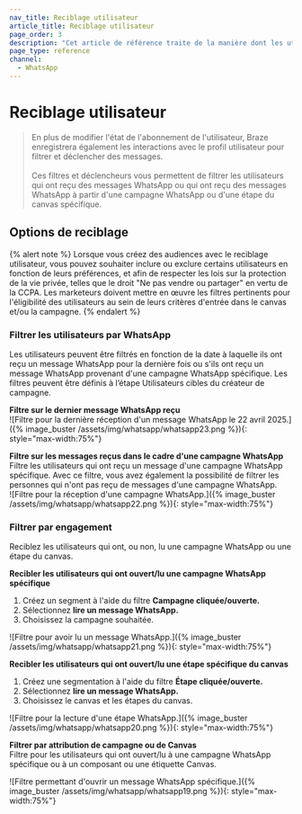 ```yaml
---
nav_title: Reciblage utilisateur
article_title: Reciblage utilisateur
page_order: 3
description: "Cet article de référence traite de la manière dont les utilisateurs peuvent recibler leurs messages en fonction des interactions WhatsApp des utilisateurs."
page_type: reference
channel:
  - WhatsApp
---
```


# Reciblage utilisateur 

> En plus de modifier l'état de l'abonnement de l'utilisateur, Braze enregistrera également les interactions avec le profil utilisateur pour filtrer et déclencher des messages.<br><br>Ces filtres et déclencheurs vous permettent de filtrer les utilisateurs qui ont reçu des messages WhatsApp ou qui ont reçu des messages WhatsApp à partir d'une campagne WhatsApp ou d'une étape du canvas spécifique.

## Options de reciblage

{% alert note %}
Lorsque vous créez des audiences avec le reciblage utilisateur, vous pouvez souhaiter inclure ou exclure certains utilisateurs en fonction de leurs préférences, et afin de respecter les lois sur la protection de la vie privée, telles que le droit "Ne pas vendre ou partager" en vertu de la CCPA. Les marketeurs doivent mettre en œuvre les filtres pertinents pour l'éligibilité des utilisateurs au sein de leurs critères d'entrée dans le canvas et/ou la campagne.
{% endalert %}

### Filtrer les utilisateurs par WhatsApp

Les utilisateurs peuvent être filtrés en fonction de la date à laquelle ils ont reçu un message WhatsApp pour la dernière fois ou s'ils ont reçu un message WhatsApp provenant d'une campagne WhatsApp spécifique. Les filtres peuvent être définis à l’étape Utilisateurs cibles du créateur de campagne.

**Filtre sur le dernier message WhatsApp reçu**<br>
![Filtre pour la dernière réception d'un message WhatsApp le 22 avril 2025.]({% image_buster /assets/img/whatsapp/whatsapp23.png %}){: style="max-width:75%"}

**Filtre sur les messages reçus dans le cadre d'une campagne WhatsApp**<br>
Filtre les utilisateurs qui ont reçu un message d'une campagne WhatsApp spécifique. Avec ce filtre, vous avez également la possibilité de filtrer les personnes qui n'ont pas reçu de messages d'une campagne WhatsApp.<br>
![Filtre pour la réception d'une campagne WhatsApp.]({% image_buster /assets/img/whatsapp/whatsapp22.png %}){: style="max-width:75%"}

### Filtrer par engagement
Reciblez les utilisateurs qui ont, ou non, lu une campagne WhatsApp ou une étape du canvas. 

**Recibler les utilisateurs qui ont ouvert/lu une campagne WhatsApp spécifique**
1. Créez un segment à l'aide du filtre **Campagne cliquée/ouverte.** 
2. Sélectionnez **lire un message WhatsApp.**
3. Choisissez la campagne souhaitée.<br>

![Filtre pour avoir lu un message WhatsApp.]({% image_buster /assets/img/whatsapp/whatsapp21.png %}){: style="max-width:75%"}

**Recibler les utilisateurs qui ont ouvert/lu une étape spécifique du canvas**
1. Créez une segmentation à l'aide du filtre **Étape cliquée/ouverte.** 
2. Sélectionnez **lire un message WhatsApp.**
3. Choisissez le canvas et les étapes du canvas.<br>

![Filtre pour la lecture d'une étape WhatsApp.]({% image_buster /assets/img/whatsapp/whatsapp20.png %}){: style="max-width:75%"}

**Filtrer par attribution de campagne ou de Canvas**<br>
Filtre pour les utilisateurs qui ont ouvert/lu à une campagne WhatsApp spécifique ou à un composant ou une étiquette Canvas.

![Filtre permettant d'ouvrir un message WhatsApp spécifique.]({% image_buster /assets/img/whatsapp/whatsapp19.png %}){: style="max-width:75%"}

